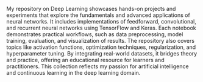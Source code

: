 My repository on Deep Learning showcases hands-on projects and experiments that explore the fundamentals and advanced applications of neural networks. It includes implementations of feedforward, convolutional, and recurrent neural networks using TensorFlow and Keras. Each notebook demonstrates practical workflows, such as data preprocessing, model training, evaluation, and visualization of results. The repository also covers topics like activation functions, optimization techniques, regularization, and hyperparameter tuning. By integrating real-world datasets, it bridges theory and practice, offering an educational resource for learners and practitioners. This collection reflects my passion for artificial intelligence and continuous learning in the deep learning domain.
